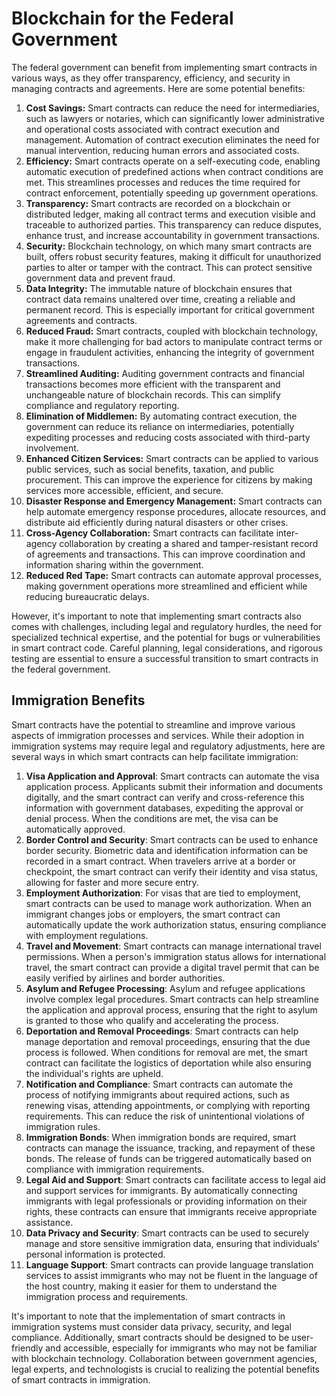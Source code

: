 # Blockchain for the Federal Government

The federal government can benefit from implementing smart contracts in various ways, as they offer transparency, efficiency, and security in managing contracts and agreements. Here are some potential benefits:

1. **Cost Savings:** Smart contracts can reduce the need for intermediaries, such as lawyers or notaries, which can significantly lower administrative and operational costs associated with contract execution and management. Automation of contract execution eliminates the need for manual intervention, reducing human errors and associated costs.
2. **Efficiency:** Smart contracts operate on a self-executing code, enabling automatic execution of predefined actions when contract conditions are met. This streamlines processes and reduces the time required for contract enforcement, potentially speeding up government operations.
3. **Transparency:** Smart contracts are recorded on a blockchain or distributed ledger, making all contract terms and execution visible and traceable to authorized parties. This transparency can reduce disputes, enhance trust, and increase accountability in government transactions.
4. **Security:** Blockchain technology, on which many smart contracts are built, offers robust security features, making it difficult for unauthorized parties to alter or tamper with the contract. This can protect sensitive government data and prevent fraud.
5. **Data Integrity:** The immutable nature of blockchain ensures that contract data remains unaltered over time, creating a reliable and permanent record. This is especially important for critical government agreements and contracts.
6. **Reduced Fraud:** Smart contracts, coupled with blockchain technology, make it more challenging for bad actors to manipulate contract terms or engage in fraudulent activities, enhancing the integrity of government transactions.
7. **Streamlined Auditing:** Auditing government contracts and financial transactions becomes more efficient with the transparent and unchangeable nature of blockchain records. This can simplify compliance and regulatory reporting.
8. **Elimination of Middlemen:** By automating contract execution, the government can reduce its reliance on intermediaries, potentially expediting processes and reducing costs associated with third-party involvement.
9. **Enhanced Citizen Services:** Smart contracts can be applied to various public services, such as social benefits, taxation, and public procurement. This can improve the experience for citizens by making services more accessible, efficient, and secure.
10. **Disaster Response and Emergency Management:** Smart contracts can help automate emergency response procedures, allocate resources, and distribute aid efficiently during natural disasters or other crises.
11. **Cross-Agency Collaboration:** Smart contracts can facilitate inter-agency collaboration by creating a shared and tamper-resistant record of agreements and transactions. This can improve coordination and information sharing within the government.
12. **Reduced Red Tape:** Smart contracts can automate approval processes, making government operations more streamlined and efficient while reducing bureaucratic delays.

However, it's important to note that implementing smart contracts also comes with challenges, including legal and regulatory hurdles, the need for specialized technical expertise, and the potential for bugs or vulnerabilities in smart contract code. Careful planning, legal considerations, and rigorous testing are essential to ensure a successful transition to smart contracts in the federal government.

## Immigration Benefits

Smart contracts have the potential to streamline and improve various aspects of immigration processes and services. While their adoption in immigration systems may require legal and regulatory adjustments, here are several ways in which smart contracts can help facilitate immigration:

1. **Visa Application and Approval**: Smart contracts can automate the visa application process. Applicants submit their information and documents digitally, and the smart contract can verify and cross-reference this information with government databases, expediting the approval or denial process. When the conditions are met, the visa can be automatically approved.
2. **Border Control and Security**: Smart contracts can be used to enhance border security. Biometric data and identification information can be recorded in a smart contract. When travelers arrive at a border or checkpoint, the smart contract can verify their identity and visa status, allowing for faster and more secure entry.
3. **Employment Authorization**: For visas that are tied to employment, smart contracts can be used to manage work authorization. When an immigrant changes jobs or employers, the smart contract can automatically update the work authorization status, ensuring compliance with employment regulations.
4. **Travel and Movement**: Smart contracts can manage international travel permissions. When a person's immigration status allows for international travel, the smart contract can provide a digital travel permit that can be easily verified by airlines and border authorities.
5. **Asylum and Refugee Processing**: Asylum and refugee applications involve complex legal procedures. Smart contracts can help streamline the application and approval process, ensuring that the right to asylum is granted to those who qualify and accelerating the process.
6. **Deportation and Removal Proceedings**: Smart contracts can help manage deportation and removal proceedings, ensuring that the due process is followed. When conditions for removal are met, the smart contract can facilitate the logistics of deportation while also ensuring the individual's rights are upheld.
7. **Notification and Compliance**: Smart contracts can automate the process of notifying immigrants about required actions, such as renewing visas, attending appointments, or complying with reporting requirements. This can reduce the risk of unintentional violations of immigration rules.
8. **Immigration Bonds**: When immigration bonds are required, smart contracts can manage the issuance, tracking, and repayment of these bonds. The release of funds can be triggered automatically based on compliance with immigration requirements.
9. **Legal Aid and Support**: Smart contracts can facilitate access to legal aid and support services for immigrants. By automatically connecting immigrants with legal professionals or providing information on their rights, these contracts can ensure that immigrants receive appropriate assistance.
10. **Data Privacy and Security**: Smart contracts can be used to securely manage and store sensitive immigration data, ensuring that individuals' personal information is protected.
11. **Language Support**: Smart contracts can provide language translation services to assist immigrants who may not be fluent in the language of the host country, making it easier for them to understand the immigration process and requirements.

It's important to note that the implementation of smart contracts in immigration systems must consider data privacy, security, and legal compliance. Additionally, smart contracts should be designed to be user-friendly and accessible, especially for immigrants who may not be familiar with blockchain technology. Collaboration between government agencies, legal experts, and technologists is crucial to realizing the potential benefits of smart contracts in immigration.
